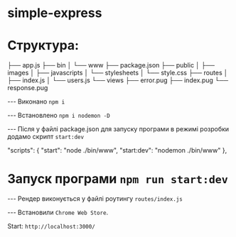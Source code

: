 # simple-express

# Структура:

├── app.js
├── bin
│ └── www
├── package.json
├── public
│ ├── images
│ ├── javascripts
│ └── stylesheets
│ └── style.css
├── routes
│ ├── index.js
│ └── users.js
└── views
├── error.pug
├── index.pug
└── response.pug

--- Виконано `npm i`

--- Встановлено `npm i nodemon -D`

 --- Після у файлі package.json для запуску програми в режимі розробки додамо скрипт `start:dev`

  "scripts": {
    "start": "node ./bin/www",
    "start:dev": "nodemon ./bin/www"
  },

# Запуск програми `npm run start:dev`

--- Рендер виконується у файлі роутингу `routes/index.js`

--- Встановили `Chrome Web Store`.

Start: `http://localhost:3000/`